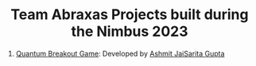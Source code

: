 <h1  style="text-align:center">Team Abraxas Projects built during the Nimbus 2023</h1>

1) <a href="./Quantum Breakout Game">Quantum Breakout Game</a>: Developed by <a href="https://jaisarita.vercel.app/" target="_blank">Ashmit JaiSarita Gupta</a>